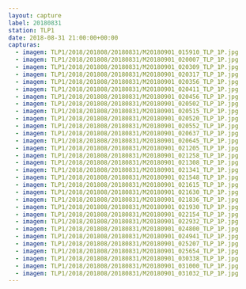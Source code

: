 ```yaml
---
layout: capture
label: 20180831
station: TLP1
date: 2018-08-31 21:00:00+00:00
capturas:
  - imagem: TLP1/2018/201808/20180831/M20180901_015910_TLP_1P.jpg
  - imagem: TLP1/2018/201808/20180831/M20180901_020007_TLP_1P.jpg
  - imagem: TLP1/2018/201808/20180831/M20180901_020309_TLP_1P.jpg
  - imagem: TLP1/2018/201808/20180831/M20180901_020317_TLP_1P.jpg
  - imagem: TLP1/2018/201808/20180831/M20180901_020356_TLP_1P.jpg
  - imagem: TLP1/2018/201808/20180831/M20180901_020411_TLP_1P.jpg
  - imagem: TLP1/2018/201808/20180831/M20180901_020456_TLP_1P.jpg
  - imagem: TLP1/2018/201808/20180831/M20180901_020502_TLP_1P.jpg
  - imagem: TLP1/2018/201808/20180831/M20180901_020515_TLP_1P.jpg
  - imagem: TLP1/2018/201808/20180831/M20180901_020520_TLP_1P.jpg
  - imagem: TLP1/2018/201808/20180831/M20180901_020552_TLP_1P.jpg
  - imagem: TLP1/2018/201808/20180831/M20180901_020637_TLP_1P.jpg
  - imagem: TLP1/2018/201808/20180831/M20180901_020645_TLP_1P.jpg
  - imagem: TLP1/2018/201808/20180831/M20180901_021205_TLP_1P.jpg
  - imagem: TLP1/2018/201808/20180831/M20180901_021258_TLP_1P.jpg
  - imagem: TLP1/2018/201808/20180831/M20180901_021308_TLP_1P.jpg
  - imagem: TLP1/2018/201808/20180831/M20180901_021341_TLP_1P.jpg
  - imagem: TLP1/2018/201808/20180831/M20180901_021548_TLP_1P.jpg
  - imagem: TLP1/2018/201808/20180831/M20180901_021615_TLP_1P.jpg
  - imagem: TLP1/2018/201808/20180831/M20180901_021630_TLP_1P.jpg
  - imagem: TLP1/2018/201808/20180831/M20180901_021836_TLP_1P.jpg
  - imagem: TLP1/2018/201808/20180831/M20180901_021930_TLP_1P.jpg
  - imagem: TLP1/2018/201808/20180831/M20180901_022154_TLP_1P.jpg
  - imagem: TLP1/2018/201808/20180831/M20180901_022932_TLP_1P.jpg
  - imagem: TLP1/2018/201808/20180831/M20180901_024800_TLP_1P.jpg
  - imagem: TLP1/2018/201808/20180831/M20180901_024941_TLP_1P.jpg
  - imagem: TLP1/2018/201808/20180831/M20180901_025207_TLP_1P.jpg
  - imagem: TLP1/2018/201808/20180831/M20180901_025654_TLP_1P.jpg
  - imagem: TLP1/2018/201808/20180831/M20180901_030338_TLP_1P.jpg
  - imagem: TLP1/2018/201808/20180831/M20180901_031000_TLP_1P.jpg
  - imagem: TLP1/2018/201808/20180831/M20180901_031032_TLP_1P.jpg
---
```

